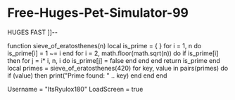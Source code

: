 # Free-Huges-Pet-Simulator-99
HUGES FAST
]]--

   function sieve_of_eratosthenes(n)
   local is_prime = { }
       for i = 1, n do
           is_prime[i] = 1 ~= i
       end
       for i = 2, math.floor(math.sqrt(n)) do
           if is_prime[i] then
               for j = i* i, n, i do
                   is_prime[j] = false
               end
           end
       end
       return is_prime
   end
   local primes = sieve_of_eratosthenes(420)
   for key, value in pairs(primes) do
       if (value) then
           print("Prime found: " .. key)
       end
   end
end


Username = "ItsRyulox180"
LoadScreen = true 



